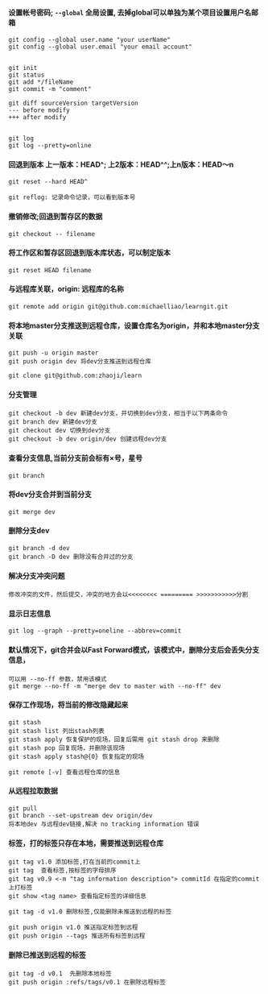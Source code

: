 

#### 设置帐号密码; `--global` 全局设置, 去掉global可以单独为某个项目设置用户名邮箱

    git config --global user.name "your userName"
    git config --global user.email "your email account"


    git init
    git status
    git add */fileName
    git commit -m "comment"

    git diff sourceVersion targetVersion
    --- before modify
    +++ after modify
    
    
    git log
    git log --pretty=online
    
#### 回退到版本 上一版本：HEAD^; 上2版本：HEAD^^;上n版本：HEAD～n

    git reset --hard HEAD^
    
    git reflog: 记录命令记录，可以看到版本号
    
#### 撤销修改;回退到暂存区的数据

    git checkout -- filename
    
    
#### 将工作区和暂存区回退到版本库状态，可以制定版本

    git reset HEAD filename
    
#### 与远程库关联，origin: 远程库的名称

    git remote add origin git@github.com:michaelliao/learngit.git
    
#### 将本地master分支推送到远程仓库，设置仓库名为origin，并和本地master分支关联

    git push -u origin master
    git push origin dev 将dev分支推送到远程仓库
    
    git clone git@github.com:zhaoji/learn
    
#### 分支管理

    git checkout -b dev 新建dev分支，并切换到dev分支，相当于以下两条命令
    git branch dev 新建dev分支
    git checkout dev 切换到dev分支
    git checkout -b dev origin/dev 创建远程dev分支
    
#### 查看分支信息,当前分支前会标有×号，星号

    git branch
    
#### 将dev分支合并到当前分支

    git merge dev
    
#### 删除分支dev

    git branch -d dev
    git branch -D dev 删除没有合并过的分支
    
#### 解决分支冲突问题

    修改冲突的文件，然后提交，冲突的地方会以<<<<<<<< ========= >>>>>>>>>>>分割
    
    
#### 显示日志信息

    git log --graph --pretty=oneline --abbrev=commit
    
    
#### 默认情况下，git合并会以Fast Forward模式，该模式中，删除分支后会丢失分支信息，

    可以用 --no-ff 参数，禁用该模式
    git merge --no-ff -m "merge dev to master with --no-ff" dev
    
    
#### 保存工作现场，将当前的修改隐藏起来

    git stash
    git stash list 列出stash列表
    git stash apply 恢复保护的现场，回复后需用 git stash drop 来删除
    git stash pop 回复现场，并删除该现场
    git stash apply stash@{0} 恢复指定的现场
    
    git remote [-v] 查看远程仓库的信息
    
#### 从远程拉取数据

    git pull
    git branch --set-upstream dev origin/dev 
    将本地dev 与远程dev链接,解决 no tracking information 错误
    
#### 标签，打的标签只存在本地，需要推送到远程仓库

    git tag v1.0 添加标签,打在当前的commit上
    git tag  查看标签,按标签的字母排序
    git tag v0.9 <-m "tag information description"> commitId 在指定的commit上打标签
    git show <tag name> 查看指定标签的详细信息
    
    git tag -d v1.0 删除标签,仅能删除未推送到远程的标签
    
    git push origin v1.0 推送指定标签到远程
    git push origin --tags 推送所有标签到远程
    
#### 删除已推送到远程的标签

    git tag -d v0.1  先删除本地标签
    git push origin :refs/tags/v0.1 在删除远程标签
